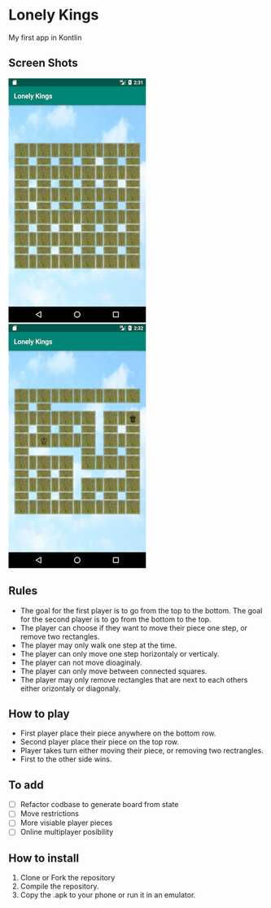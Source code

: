 # Lonely Kings
My first app in Kontlin

## Screen Shots
![Screenshot](/screenshots/BeforeStart_small.png)
![Screenshot](/screenshots/DuringPlay_small.png)

## Rules
- The goal for the first player is to go from the top to the bottom. The goal for the second player is to go from the bottom to the top.
- The player can choose if they want to move their piece one step, or remove two rectangles.
- The player may only walk one step at the time.
- The player can only move one step horizontaly or verticaly.
- The player can not move dioaginaly.
- The player can only move between connected squares.
- The player may only remove rectangles that are next to each others either orizontaly or diagonaly.


## How to play
- First player place their piece anywhere on the bottom row.
- Second player place their piece on the top row.
- Player takes turn either moving their piece, or removing two rectrangles.
- First to the other side wins.

## To add
- [ ] Refactor codbase to generate board from state
- [ ] Move restrictions
- [ ] More visiable player pieces
- [ ] Online multiplayer posibility

## How to install
1. Clone or Fork the repository
2. Compile the repository.
3. Copy the .apk to your phone or run it in an emulator.
